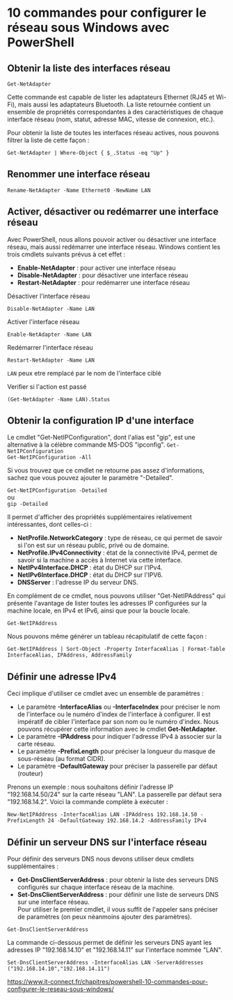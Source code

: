 # 10 commandes pour configurer le réseau sous Windows avec PowerShell


## Obtenir la liste des interfaces réseau

```Get-NetAdapter```

Cette commande est capable de lister les adaptateurs Ethernet (RJ45 et Wi-Fi), mais aussi les adaptateurs Bluetooth. La liste retournée contient un ensemble de propriétés correspondantes à des caractéristiques de chaque interface réseau (nom, statut, adresse MAC, vitesse de connexion, etc.).

Pour obtenir la liste de toutes les interfaces réseau actives, nous pouvons filtrer la liste de cette façon :

```Get-NetAdapter | Where-Object { $_.Status -eq "Up" }```


## Renommer une interface réseau

```Rename-NetAdapter -Name Ethernet0 -NewName LAN```

## Activer, désactiver ou redémarrer une interface réseau

Avec PowerShell, nous allons pouvoir activer ou désactiver une interface réseau, mais aussi redémarrer une interface réseau. Windows contient les trois cmdlets suivants prévus à cet effet :

- **Enable-NetAdapter** : pour activer une interface réseau
- **Disable-NetAdapter** : pour désactiver une interface réseau
- **Restart-NetAdapter** : pour redémarrer une interface réseau

Désactiver l'interface réseau

```Disable-NetAdapter -Name LAN```

Activer l'interface réseau

```Enable-NetAdapter -Name LAN```

Redémarrer l'interface réseau

```Restart-NetAdapter -Name LAN```

`LAN` peux etre remplacé par le nom de l'interface ciblé

Verifier si l'action est passé

```(Get-NetAdapter -Name LAN).Status```

## Obtenir la configuration IP d'une interface

Le cmdlet "Get-NetIPConfiguration", dont l'alias est "gip", est une alternative à la célèbre commande MS-DOS "ipconfig".
```Get-NetIPConfiguration```  
```Get-NetIPConfiguration -All```


Si vous trouvez que ce cmdlet ne retourne pas assez d'informations, sachez que vous pouvez ajouter le paramètre "-Detailed".

```Get-NetIPConfiguration -Detailed```  
ou  
```gip -Detailed```  

Il permet d'afficher des propriétés supplémentaires relativement intéressantes, dont celles-ci :

- **NetProfile.NetworkCategory** : type de réseau, ce qui permet de savoir si l'on est sur un réseau public, privé ou de domaine.
- **NetProfile.IPv4Connectivity** : état de la connectivité IPv4, permet de savoir si la machine a accès à Internet via cette interface.
- **NetIPv4Interface.DHCP** : état du DHCP sur l'IPv4.
- **NetIPv6Interface.DHCP** : état du DHCP sur l'IPV6.
- **DNSServer** : l'adresse IP du serveur DNS.

En complément de ce cmdlet, nous pouvons utiliser "Get-NetIPAddress" qui présente l'avantage de lister toutes les adresses IP configurées sur la machine locale, en IPv4 et IPv6, ainsi que pour la boucle locale.

```Get-NetIPAddress```

Nous pouvons même générer un tableau récapitulatif de cette façon :

```Get-NetIPAddress | Sort-Object -Property InterfaceAlias | Format-Table InterfaceAlias, IPAddress, AddressFamily```

## Définir une adresse IPv4

Ceci implique d'utiliser ce cmdlet avec un ensemble de paramètres :

- Le paramètre **-InterfaceAlias** ou **-InterfaceIndex** pour préciser le nom de l'interface ou le numéro d'index de l'interface à configurer. Il est impératif de cibler l'interface par son nom ou le numéro d'index. Nous pouvons récupérer cette information avec le cmdlet **Get-NetAdapter**.
- Le paramètre **-IPAddress** pour indiquer l'adresse IPv4 à associer sur la carte réseau.
- Le paramètre **-PrefixLength** pour préciser la longueur du masque de sous-réseau (au format CIDR).
- Le paramètre **-DefaultGateway** pour préciser la passerelle par défaut (routeur)

Prenons un exemple : nous souhaitons définir l'adresse IP "192.168.14.50/24" sur la carte réseau "LAN". La passerelle par défaut sera "192.168.14.2". Voici la commande complète à exécuter :

```New-NetIPAddress -InterfaceAlias LAN -IPAddress 192.168.14.50 -PrefixLength 24 -DefaultGateway 192.168.14.2 -AddressFamily IPv4```

## Définir un serveur DNS sur l'interface réseau

Pour définir des serveurs DNS nous devons utiliser deux cmdlets supplémentaires :

- **Get-DnsClientServerAddress** : pour obtenir la liste des serveurs DNS configurés sur chaque interface réseau de la machine.  
- **Set-DnsClientServerAddress** : pour définir une liste de serveurs DNS sur une interface réseau.  
Pour utiliser le premier cmdlet, il vous suffit de l'appeler sans préciser de paramètres (on peux néanmoins ajouter des paramètres).

```Get-DnsClientServerAddress```

La commande ci-dessous permet de définir les serveurs DNS ayant les adresses IP "192.168.14.10" et "192.168.14.11" sur l'interface nommée "LAN".  

```Set-DnsClientServerAddress -InterfaceAlias LAN -ServerAddresses ("192.168.14.10","192.168.14.11")```








https://www.it-connect.fr/chapitres/powershell-10-commandes-pour-configurer-le-reseau-sous-windows/

